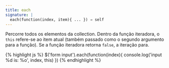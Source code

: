 ```yaml
---
title: each
signature: |
  each(function(index, item){ ... }) ⇒ self
---
```


Percorre todos os elementos da collection. Dentro da função iteradora,
o `this` refere-se ao item atual (também passado como o segundo argumento para
a função). Se a função iteradora retorna `false`, a iteração para.

{% highlight js %}
$('form input').each(function(index){
  console.log('input %d is: %o', index, this)
})
{% endhighlight %}
